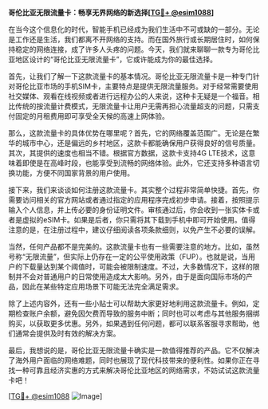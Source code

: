 **哥伦比亚无限流量卡：畅享无界网络的新选择[[TG💪+ @esim1088](https://t.me/s/esim1088)]**

在当今这个信息化的时代，智能手机已经成为我们生活中不可或缺的一部分。无论是工作还是生活，我们都离不开网络的支持。而在国外旅行或长期居住时，如何保持稳定的网络连接，成了许多人头疼的问题。今天，我们就来聊聊一款专为哥伦比亚地区设计的“哥伦比亚无限流量卡”，它或许能成为你的最佳选择。

首先，让我们了解一下这款流量卡的基本情况。哥伦比亚无限流量卡是一种专门针对哥伦比亚市场的手机SIM卡，主要特点是提供无限流量服务。对于经常需要使用社交媒体、观看在线视频或者进行远程办公的人来说，这种卡无疑是一个福音。相比传统的按流量计费模式，无限流量卡让用户无需再担心流量超支的问题，只需支付固定的月租费用即可享受全天候的高速上网体验。

那么，这款流量卡的具体优势在哪里呢？首先，它的网络覆盖范围广。无论是在繁华的城市中心，还是偏远的乡村地区，这款卡都能确保用户获得良好的信号质量。其次，其提供的速度也相当不错。根据官方数据，这款卡支持4G LTE技术，这意味着即使是在高峰时段，也能享受到流畅的网络体验。此外，它还支持多种语言切换功能，方便不同国家背景的用户使用。

接下来，我们来谈谈如何注册这款流量卡。其实整个过程非常简单快捷。首先，你需要访问相关的官方网站或者通过指定的应用程序完成初步申请。接着，按照提示输入个人信息，并上传必要的身份证明文件。审核通过后，你会收到一张实体卡或者是虚拟的eSIM卡。如果是后者，你只需将其下载到手机中即可开始使用。值得注意的是，在注册过程中，建议仔细阅读各项条款细则，以免产生不必要的误解。

当然，任何产品都不是完美的。这款流量卡也有一些需要注意的地方。比如，虽然号称“无限流量”，但实际上仍存在一定的公平使用政策（FUP）。也就是说，当用户的下载量达到某个阈值时，可能会被限制速度。不过，大多数情况下，这样的限制并不会对普通用户的日常使用造成太大影响。另外，由于是面向国际市场的产品，因此在某些特定应用场景下可能无法完全满足需求。

除了上述内容外，还有一些小贴士可以帮助大家更好地利用这款流量卡。例如，定期检查账户余额，避免因欠费而导致的服务中断；同时也可以考虑与其他服务捆绑购买，以获取更多优惠。另外，如果遇到任何问题，都可以联系客服寻求帮助，他们通常会提供及时有效的解决方案。

最后，我想说的是，哥伦比亚无限流量卡确实是一款值得推荐的产品。它不仅解决了海外用户面临的网络难题，同时也展现了现代科技带来的便利性。如果你正在寻找一种可靠且经济实惠的方式来解决哥伦比亚地区的网络需求，不妨试试这款流量卡吧！

[[TG💪+ @esim1088](https://t.me/s/esim1088) ![Image](https://i.postimg.cc/4NQfJmqS/Snipaste-2025-05-13-00-14-12.png)]